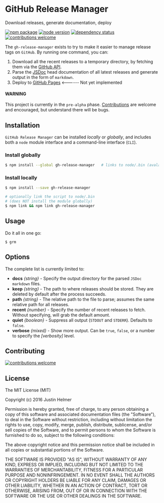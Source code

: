 # GitHub Release Manager
Download releases, generate documentation, deploy

[![npm package](https://badge.fury.io/js/gh-release-manager.svg)](https://www.npmjs.com/package/gh-release-manager)
[![node version](https://img.shields.io/node/v/gh-release-manager.svg?style=flat)](http://nodejs.org/download/)
[![dependency status](https://david-dm.org/justinhelmer/gh-release-manager.svg)](https://github.com/justinhelmer/gh-release-manager)
[![contributions welcome](https://img.shields.io/badge/contributions-welcome-brightgreen.svg?style=flat)](https://github.com/justinhelmer/gh-release-manager/issues)

The `gh-release-manager` exists to try to make it easier to manage release tags on `GitHub`. By running one command, you can:

1) Download all the recent releases to a temporary directory, by fetching them via the [GitHub API](https://developer.github.com/v3/).
2) Parse the [JSDoc](http://usejsdoc.org/) head documentation of all latest releases and generate output in the form of `markdown`. 
3) Deploy to [GitHub Pages](https://pages.github.com/) <------ Not yet implemented

#### WARNING

This project is currently in the `pre-alpha` phase. [Contributions](#contributions) are welcome and encouraged, but understand there will be bugs.

## Installation

`GitHub Release Manager` can be installed _locally_ or _globally_, and includes both a `node` module interface and a command-line interface (`CLI`).
### Install globally

```bash
$ npm install --global gh-release-manager   # links to node/.bin (avalable everywhere) 
```

### Install locally

```bash
$ npm install --save gh-release-manager

# optionally link the script to node/.bin
# (does NOT install the module globally)
$ npm link && npm link gh-release-manager
```

## Usage

Do it all in one go:

```
$ grm
```

## Options

The complete list is currently limited to:

- **docs** _{string}_ - Specify the output directory for the parsed `JSDoc` `markdown` files. 
- **keep** _{string}_ - The path to where releases should be stored. They are deleted by default after the process succeeds.
- **path** _{string}_ - The relative path to the file to parse; assumes the same relative path for all releases.
- **recent** _{number}_ - Specify the number of recent releases to fetch. Without specifying, will grab the default amount.
- **quiet** _{boolean}_ - Suppress all output (`STDOUT` and `STDERR`). Defaults to `false`.
- **verbose** _{mixed}_ - Show more output. Can be `true`, `false`, or a number to specify the _[verbosity]_ level.

## Contributing

[![contributions welcome](https://img.shields.io/badge/contributions-welcome-brightgreen.svg?style=flat)](https://github.com/justinhelmer/gh-release-manager/issues)

## License

The MIT License (MIT)

Copyright (c) 2016 Justin Helmer

Permission is hereby granted, free of charge, to any person obtaining a copy
of this software and associated documentation files (the "Software"), to deal
in the Software without restriction, including without limitation the rights
to use, copy, modify, merge, publish, distribute, sublicense, and/or sell
copies of the Software, and to permit persons to whom the Software is
furnished to do so, subject to the following conditions:

The above copyright notice and this permission notice shall be included in all
copies or substantial portions of the Software.

THE SOFTWARE IS PROVIDED "AS IS", WITHOUT WARRANTY OF ANY KIND, EXPRESS OR
IMPLIED, INCLUDING BUT NOT LIMITED TO THE WARRANTIES OF MERCHANTABILITY,
FITNESS FOR A PARTICULAR PURPOSE AND NONINFRINGEMENT. IN NO EVENT SHALL THE
AUTHORS OR COPYRIGHT HOLDERS BE LIABLE FOR ANY CLAIM, DAMAGES OR OTHER
LIABILITY, WHETHER IN AN ACTION OF CONTRACT, TORT OR OTHERWISE, ARISING FROM,
OUT OF OR IN CONNECTION WITH THE SOFTWARE OR THE USE OR OTHER DEALINGS IN THE
SOFTWARE.

